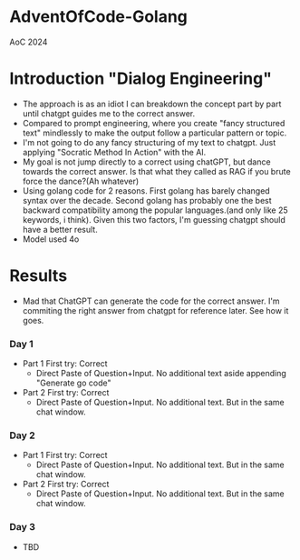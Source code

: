 # AdventOfCode-Golang
AoC 2024

# Introduction "Dialog Engineering"
- The approach is as an idiot I can breakdown the concept part by part until chatgpt guides me to the correct answer.
- Compared to prompt engineering, where you create "fancy structured text" mindlessly to make the output follow a particular pattern or topic.
- I'm not going to do any fancy structuring of my text to chatgpt. Just applying "Socratic Method In Action" with the AI.
- My goal is not jump directly to a correct using chatGPT, but dance towards the correct answer. Is that what they called as RAG if you brute force the dance?(Ah whatever)
- Using golang code for 2 reasons. First golang has barely changed syntax over the decade. Second golang has probably one the best backward compatibility among the popular languages.(and only like 25 keywords, i think). Given this two factors, I'm guessing chatgpt should have a better result.
- Model used 4o

# Results
- Mad that ChatGPT can generate the code for the correct answer. I'm commiting the right answer from chatgpt for reference later. See how it goes.

### Day 1
- Part 1 First try: Correct
  - Direct Paste of Question+Input. No additional text aside appending "Generate go code" 
- Part 2 First try: Correct  
  - Direct Paste of Question+Input. No additional text. But in the same chat window.

### Day 2
- Part 1 First try: Correct  
  - Direct Paste of Question+Input. No additional text. But in the same chat window.
- Part 2 First try: Correct  
  - Direct Paste of Question+Input. No additional text. But in the same chat window.

### Day 3 
- TBD  
